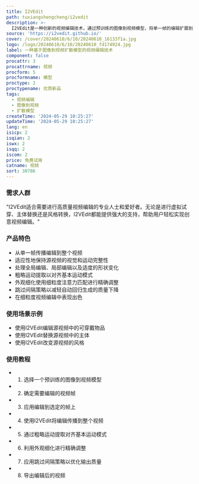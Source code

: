 ```yaml
---
title: I2VEdit
path: tuxiangshengcheng/i2vedit
description: >-
  I2VEdit是一种创新的视频编辑技术，通过预训练的图像到视频模型，将单一帧的编辑扩展到整个视频。这项技术能够适应性地保持源视频的视觉和运动完整性，并有效处理全局编辑、局部编辑以及适度的形状变化，这是现有方法所不能实现的。I2VEdit的核心包括两个主要过程：粗略运动提取和外观细化，通过粗粒度注意力匹配进行精确调整。此外，还引入了跳过间隔策略，以减轻多个视频片段自动回归生成过程中的质量下降。实验结果表明，I2VEdit在细粒度视频编辑方面的优越性能，证明了其能够产生高质量、时间一致的输出。
source: 'https://i2vedit.github.io/'
cover: /cover/20240610/6/10/20240610_16133f1a.jpg
logo: /logo/20240610/6/10/20240610_fd174924.jpg
label: 一种基于图像到视频扩散模型的视频编辑技术
component: false
procattr: 3
procattrname: 视频
procform: 5
procformname: 模型
proctype: 2
proctypename: 优质新品
tags:
  - 视频编辑
  - 图像到视频
  - 扩散模型
createTime: '2024-05-29 10:25:27'
updateTime: '2024-05-29 10:25:27'
lang: en
isicp: 2
isqian: 2
iswx: 2
isqq: 2
iscom: 2
price: 免费试用
catname: 视频
sort: 30786
---
```




### 需求人群
"I2VEdit适合需要进行高质量视频编辑的专业人士和爱好者。无论是进行虚拟试穿、主体替换还是风格转换，I2VEdit都能提供强大的支持，帮助用户轻松实现创意视频编辑。"

### 产品特色
* 从单一帧传播编辑到整个视频
* 适应性地保持源视频的视觉和运动完整性
* 处理全局编辑、局部编辑以及适度的形状变化
* 粗略运动提取以对齐基本运动模式
* 外观细化使用细粒度注意力匹配进行精确调整
* 跳过间隔策略以减轻自动回归生成的质量下降
* 在细粒度视频编辑中表现出色

### 使用场景示例
* 使用I2VEdit编辑源视频中的可穿戴物品
* 使用I2VEdit替换源视频中的主体
* 使用I2VEdit改变源视频的风格

### 使用教程
* 1. 选择一个预训练的图像到视频模型
* 2. 确定需要编辑的视频帧
* 3. 应用编辑到选定的帧上
* 4. 使用I2VEdit将编辑传播到整个视频
* 5. 通过粗略运动提取对齐基本运动模式
* 6. 利用外观细化进行精确调整
* 7. 应用跳过间隔策略以优化输出质量
* 8. 导出编辑后的视频

  
